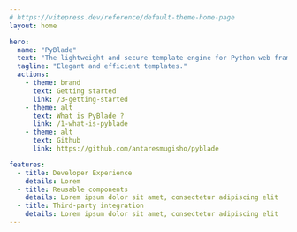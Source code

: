 ```yaml
---
# https://vitepress.dev/reference/default-theme-home-page
layout: home

hero:
  name: "PyBlade"
  text: "The lightweight and secure template engine for Python web frameworks !"
  tagline: "Elegant and efficient templates."
  actions:
    - theme: brand
      text: Getting started
      link: /3-getting-started
    - theme: alt
      text: What is PyBlade ?
      link: /1-what-is-pyblade
    - theme: alt
      text: Github
      link: https://github.com/antaresmugisho/pyblade

features:
  - title: Developer Experience
    details: Lorem
  - title: Reusable components
    details: Lorem ipsum dolor sit amet, consectetur adipiscing elit
  - title: Third-party integration
    details: Lorem ipsum dolor sit amet, consectetur adipiscing elit
---
```

